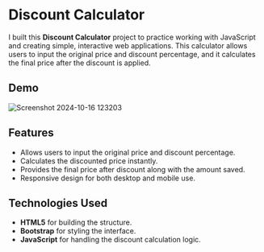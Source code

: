 # Discount Calculator

I built this **Discount Calculator** project to practice working with JavaScript and creating simple, interactive web applications. This calculator allows users to input the original price and discount percentage, and it calculates the final price after the discount is applied.

## Demo

![Screenshot 2024-10-16 123203](https://github.com/user-attachments/assets/56f4f055-684d-4255-b8f9-4cc68bde4bc1)

## Features

- Allows users to input the original price and discount percentage.
- Calculates the discounted price instantly.
- Provides the final price after discount along with the amount saved.
- Responsive design for both desktop and mobile use.

## Technologies Used

- **HTML5** for building the structure.
- **Bootstrap** for styling the interface.
- **JavaScript** for handling the discount calculation logic.
